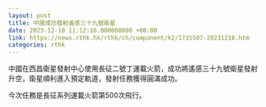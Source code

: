 ```yaml
---
layout: post
title: 中國成功發射遙感三十九號衛星
date: 2023-12-10 11:12:16.000000000 +08:00
link: https://news.rthk.hk/rthk/ch/component/k2/1731507-20231210.htm
categories: rthk
---
```


中國在西昌衛星發射中心使用長征二號丁運載火箭，成功將遙感三十九號衛星發射升空，衛星順利進入預定軌道，發射任務獲得圓滿成功。

今次任務是長征系列運載火箭第500次飛行。
